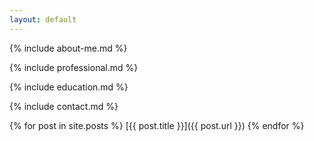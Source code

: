```yaml
---
layout: default
---
```


{% include about-me.md %}

{% include professional.md %}

{% include education.md %}

{% include contact.md %}

{% for post in site.posts %}
    [{{ post.title }}]({{ post.url }})
{% endfor %}

<br>